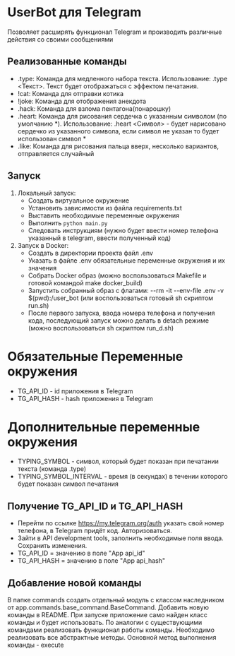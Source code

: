 # UserBot для Telegram
Позволяет расширять функционал Telegram и производить различные действия со своими сообщениями

## Реализованные команды
* .type: Команда для медленного набора текста. Использование: .type <Текст>. Текст будет отображаться с эффектом печатания.
* !cat: Команда для отправки котика
* !joke: Команда для отображения анекдота
* .hack: Команда для взлома пентагона(понарошку)
* .heart: Команда для рисования сердечка с указанным символом (по умолчанию *). Использование: .heart <Символ> - будет нарисовано сердечко из указанного символа, если символ не указан то будет использован символ *
* .like: Команда для рисования пальца вверх, несколько вариантов, отправляется случайный


## Запуск
1) Локальный запуск:
   * Создать виртуальное окружение
   * Установить зависимости из файла requirements.txt
   * Выставить необходимые переменные окружения
   * Выполнить `python main.py`
   * Следовать инструкциям (нужно будет ввести номер телефона указанный в telegram, ввести полученный код)
2) Запуск в Docker:
   * Создать в директории проекта файл .env
   * Указать в файле .env обязательные переменные окружения и их значения
   * Собрать Docker образ (можно воспользоваться Makefile и готовой командой make docker_build)
   * Запустить собранный образ с флагами: --rm -it --env-file .env -v $(pwd):/user_bot (или воспользоваться готовый sh скриптом run.sh)
   * После первого запуска, ввода номера телефона и получения кода, последующий запуск можно делать в detach режиме (можно воспользоваться sh скриптом run_d.sh)

# Обязательные Переменные окружения
 - TG_API_ID - id приложения в Telegram
 - TG_API_HASH - hash приложения в Telegram


# Дополнительные переменные окружения
 - TYPING_SYMBOL - символ, который будет показан при печатании текста (команда .type)
 - TYPING_SYMBOL_INTERVAL - время (в секундах) в течении которого будет показан символ печатания


## Получение TG_API_ID и TG_API_HASH
 - Перейти по ссылке https://my.telegram.org/auth указать свой номер телефона, в Telegram придёт код. Авторизоваться.
 - Зайти в API development tools, заполнить необходимые поля ввода. Сохранить изменения.
 - TG_API_ID = значению в поле "App api_id"
 - TG_API_HASH = значению в поле "App api_hash"


## Добавление новой команды
В папке commands создать отдельный модуль с классом наследником от app.commands.base_command.BaseCommand. Добавить новую команды в README.
При запуске приложение само найден класс команды и будет использовать.
По аналогии с существующими командами реализовать функционал работы команды. Необходимо реализовать все абстрактные методы. 
Основной метод выполнения команды - execute